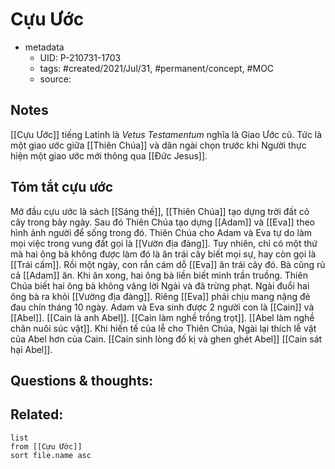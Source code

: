 # Cựu Ước

- metadata
	- UID: P-210731-1703
	- tags: #created/2021/Jul/31, #permanent/concept, #MOC  
	- source: 

## Notes
[[Cựu Ước]] tiếng Latinh là _Vetus Testamentum_ nghĩa là Giao Ước cũ. Tức là một giao ước giữa [[Thiên Chúa]] và dân ngài chọn trước khi Người thực hiện một giao ước mới thông qua [[Đức Jesus]].

## Tóm tắt cựu ước
Mở đầu cựu ước là sách [[Sáng thế]], [[Thiên Chúa]] tạo dựng trời đất cỏ cây trong bảy ngày.
Sau đó Thiên Chúa tạo dựng [[Adam]] và [[Eva]] theo hình ảnh người để sống trong đó. Thiên Chúa cho Adam và Eva tự do làm mọi việc trong vung đất gọi là [[Vườn địa đàng]]. Tuy nhiên, chỉ có một thứ mà hai ông bà không được làm đó là ăn trái cây biết mọi sự, hay còn gọi là [[Trái cấm]]. Rồi một ngày, con rắn cám dỗ [[Eva]] ăn trái cây đó. Bà cũng rủ cả [[Adam]] ăn. Khi ăn xong, hai ông bà liền biết mình trần truồng. Thiên Chúa biết hai ông bà không vâng lời Ngài và đã trừng phạt. Ngài đuổi hai ông bà ra khỏi [[Vường địa đàng]]. Riêng [[Eva]] phải chịu mang nặng đẻ đau chín tháng 10 ngày.
Adam và Eva sinh được 2 người con là [[Cain]] và [[Abel]].
[[Cain là anh Abel]]. [[Cain làm nghề trồng trọt]]. [[Abel làm nghề chăn nuôi súc vật]]. Khi hiến tế của lễ cho Thiên Chúa, Ngài lại thích lễ vật của Abel hơn của Cain. 
[[Cain sinh lòng đố kị và ghen ghét Abel]]
[[Cain sát hại Abel]]. 

## Questions & thoughts:


## Related:
```dataview
list
from [[Cựu Ước]]
sort file.name asc
```